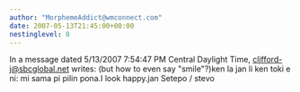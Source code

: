 ```yaml
---
author: "MorphemeAddict@wmconnect.com"
date: 2007-05-13T21:45:00+00:00
nestinglevel: 0
---
```

In a message dated 5/13/2007 7:54:47 PM Central Daylight Time, [clifford-j@sbcglobal.net](mailto://clifford-j@sbcglobal.net) writes:
(but how to even say "smile"?)ken la jan li ken toki e ni: mi sama pi pilin pona.I look happy.jan Setepo / stevo